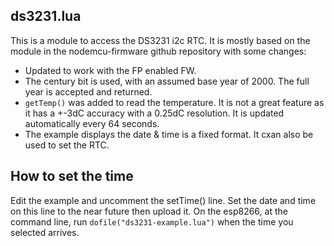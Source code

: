 ds3231.lua
----------
This is a module to access the DS3231 i2c RTC. It is mostly based on the module in the nodemcu-firmware github repository with some changes:

- Updated to work with the FP enabled FW.
- The century bit is used, with an assumed base year of 2000. The full year is accepted and returned.
- `getTemp()` was added to read the temperature. It is not a great feature as it has a +-3dC accuracy with a 0.25dC resolution. It is updated automatically every 64 seconds.
- The example displays the date & time is a fixed format. It cxan also be used to set the RTC.

How to set the time
-------------------

Edit the example and uncomment the setTime() line. Set the date and time on this line to the near future then upload it.
On the esp8266, at the command line, run `dofile("ds3231-example.lua")` when the time you selected arrives.
